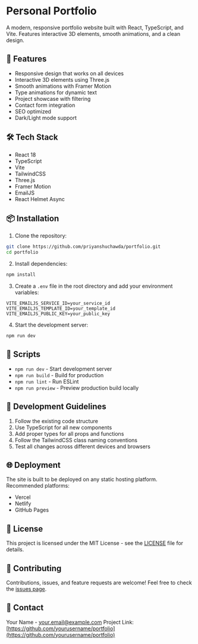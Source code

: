 # Personal Portfolio

A modern, responsive portfolio website built with React, TypeScript, and Vite. Features interactive 3D elements, smooth animations, and a clean design.

## 🚀 Features

- Responsive design that works on all devices
- Interactive 3D elements using Three.js
- Smooth animations with Framer Motion
- Type animations for dynamic text
- Project showcase with filtering
- Contact form integration
- SEO optimized
- Dark/Light mode support

## 🛠️ Tech Stack

- React 18
- TypeScript
- Vite
- TailwindCSS
- Three.js
- Framer Motion
- EmailJS
- React Helmet Async

## 📦 Installation

1. Clone the repository:
```bash
git clone https://github.com/priyanshuchawda/portfolio.git
cd portfolio
```

2. Install dependencies:
```bash
npm install
```

3. Create a `.env` file in the root directory and add your environment variables:
```env
VITE_EMAILJS_SERVICE_ID=your_service_id
VITE_EMAILJS_TEMPLATE_ID=your_template_id
VITE_EMAILJS_PUBLIC_KEY=your_public_key
```

4. Start the development server:
```bash
npm run dev
```

## 🚀 Scripts

- `npm run dev` - Start development server
- `npm run build` - Build for production
- `npm run lint` - Run ESLint
- `npm run preview` - Preview production build locally

## 📝 Development Guidelines

1. Follow the existing code structure
2. Use TypeScript for all new components
3. Add proper types for all props and functions
4. Follow the TailwindCSS class naming conventions
5. Test all changes across different devices and browsers

## 🌐 Deployment

The site is built to be deployed on any static hosting platform. Recommended platforms:
- Vercel
- Netlify
- GitHub Pages

## 📄 License

This project is licensed under the MIT License - see the [LICENSE](LICENSE) file for details.

## 🤝 Contributing

Contributions, issues, and feature requests are welcome! Feel free to check the [issues page](https://github.com/yourusername/portfolio/issues).

## 📧 Contact

Your Name - your.email@example.com
Project Link: [https://github.com/yourusername/portfolio](https://github.com/yourusername/portfolio)
